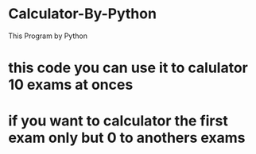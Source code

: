 # Calculator-By-Python
This Program by Python
# this code you can use it to calulator 10 exams at onces
# if you want to calculator the first exam only but 0 to anothers exams
